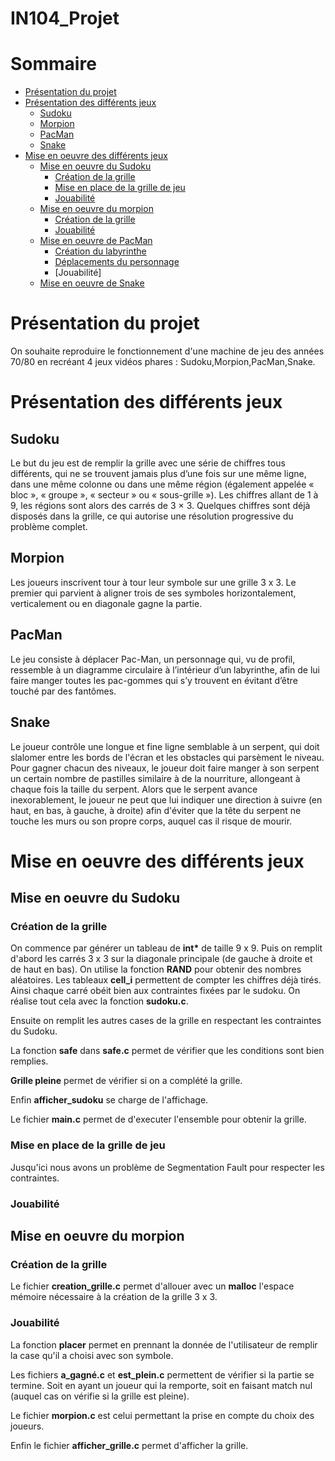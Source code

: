 # IN104_Projet

# Sommaire
* [Présentation du projet](#présentation-du-projet)
* [Présentation des différents jeux](#présentation-des-différents-jeux)
    * [Sudoku](#sudoku)
    * [Morpion](#morpion)
    * [PacMan](#pacman)
    * [Snake](#snake)
* [Mise en oeuvre des différents jeux](#mise-en-oeuvre-des-différents-jeux)
    * [Mise en oeuvre du Sudoku](#mise-en-oeuvre-du-sudoku)
        * [Création de la grille](#création-de-la-grille)
        * [Mise en place de la grille de jeu](#mise-en-place-de-la-grille-de-jeu)
        * [Jouabilité](#jouabilité)
    * [Mise en oeuvre du morpion](#mise-en-oeuvre-du-morpion)
        * [Création de la grille](#création-de-la-grille)
        * [Jouabilité](#jouabilitc3a9-1)
    * [Mise en oeuvre de PacMan]()
        * [Création du labyrinthe]()
        * [Déplacements du personnage]()
        * [Jouabilité]
    * [Mise en oeuvre de Snake]()


# Présentation du projet
On souhaite reproduire le fonctionnement d'une machine de jeu des années 70/80 en recréant 4 jeux vidéos phares : Sudoku,Morpion,PacMan,Snake.


# Présentation des différents jeux
## Sudoku
Le but du jeu est de remplir la grille avec une série de chiffres tous différents, qui ne se trouvent jamais plus d’une fois sur une même ligne, dans une même colonne ou dans une même région (également appelée « bloc », « groupe », « secteur » ou « sous-grille »). Les chiffres allant de 1 à 9, les régions sont alors des carrés de 3 × 3. Quelques chiffres sont déjà disposés dans la grille, ce qui autorise une résolution progressive du problème complet.

## Morpion
Les joueurs inscrivent tour à tour leur symbole sur une grille 3 x 3. Le premier qui parvient à aligner trois de ses symboles horizontalement, verticalement ou en diagonale gagne la partie.

## PacMan
Le jeu consiste à déplacer Pac-Man, un personnage qui, vu de profil, ressemble à un diagramme circulaire à l’intérieur d’un labyrinthe, afin de lui faire manger toutes les pac-gommes qui s’y trouvent en évitant d’être touché par des fantômes.

## Snake 
Le joueur contrôle une longue et fine ligne semblable à un serpent, qui doit slalomer entre les bords de l'écran et les obstacles qui parsèment le niveau. Pour gagner chacun des niveaux, le joueur doit faire manger à son serpent un certain nombre de pastilles similaire à de la nourriture, allongeant à chaque fois la taille du serpent. Alors que le serpent avance inexorablement, le joueur ne peut que lui indiquer une direction à suivre (en haut, en bas, à gauche, à droite) afin d'éviter que la tête du serpent ne touche les murs ou son propre corps, auquel cas il risque de mourir.


# Mise en oeuvre des différents jeux
## Mise en oeuvre du Sudoku
### Création de la grille 
On commence par générer un tableau de __int*__ de taille 9 x 9. Puis on remplit d'abord les carrés 3 x 3 sur la diagonale principale (de gauche à droite et de haut en bas). On utilise la fonction __RAND__ pour obtenir des nombres aléatoires. Les tableaux __cell_i__ permettent de compter les chiffres déjà tirés. Ainsi chaque carré obéit bien aux contraintes fixées par le sudoku. On réalise tout cela avec la fonction __sudoku.c__.

Ensuite on remplit les autres cases de la grille en respectant les contraintes du Sudoku.

La fonction __safe__ dans __safe.c__ permet de vérifier que les conditions sont bien remplies.

__Grille pleine__ permet de vérifier si on a complété la grille.

Enfin __afficher_sudoku__ se charge de l'affichage.

Le fichier __main.c__ permet de d'executer l'ensemble pour obtenir la grille.

### Mise en place de la grille de jeu
Jusqu'ici nous avons un problème de Segmentation Fault pour respecter les contraintes. 

### Jouabilité

## Mise en oeuvre du morpion
### Création de la grille 

Le fichier __creation_grille.c__ permet d'allouer avec un __malloc__ l'espace mémoire nécessaire à la création de la grille 3 x 3.

### Jouabilité

La fonction __placer__ permet en prennant la donnée de l'utilisateur de remplir la case qu'il a choisi avec son symbole.

Les fichiers __a_gagné.c__ et __est_plein.c__ permettent de vérifier si la partie se termine. Soit en ayant un joueur qui la remporte, soit en faisant match nul (auquel cas on vérifie si la grille est pleine).

Le fichier __morpion.c__ est celui permettant la prise en compte du choix des joueurs. 

Enfin le fichier __afficher_grille.c__ permet d'afficher la grille.